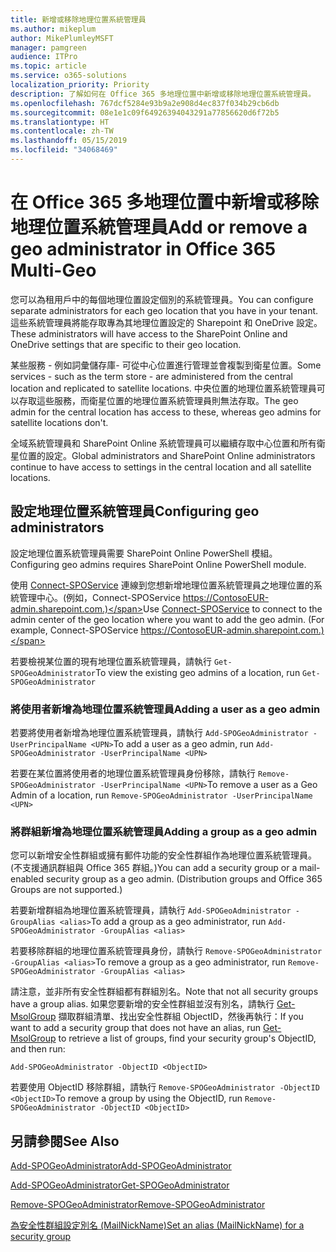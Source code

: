 ```yaml
---
title: 新增或移除地理位置系統管理員
ms.author: mikeplum
author: MikePlumleyMSFT
manager: pamgreen
audience: ITPro
ms.topic: article
ms.service: o365-solutions
localization_priority: Priority
description: 了解如何在 Office 365 多地理位置中新增或移除地理位置系統管理員。
ms.openlocfilehash: 767dcf5284e93b9a2e908d4ec837f034b29cb6db
ms.sourcegitcommit: 08e1e1c09f64926394043291a77856620d6f72b5
ms.translationtype: HT
ms.contentlocale: zh-TW
ms.lasthandoff: 05/15/2019
ms.locfileid: "34068469"
---
```

# <a name="add-or-remove-a-geo-administrator-in-office-365-multi-geo"></a><span data-ttu-id="af74e-103">在 Office 365 多地理位置中新增或移除地理位置系統管理員</span><span class="sxs-lookup"><span data-stu-id="af74e-103">Add or remove a geo administrator in Office 365 Multi-Geo</span></span>

<span data-ttu-id="af74e-104">您可以為租用戶中的每個地理位置設定個別的系統管理員。</span><span class="sxs-lookup"><span data-stu-id="af74e-104">You can configure separate administrators for each geo location that you have in your tenant.</span></span> <span data-ttu-id="af74e-105">這些系統管理員將能存取專為其地理位置設定的 Sharepoint 和 OneDrive 設定。</span><span class="sxs-lookup"><span data-stu-id="af74e-105">These administrators will have access to the SharePoint Online and OneDrive settings that are specific to their geo location.</span></span>

<span data-ttu-id="af74e-106">某些服務 - 例如詞彙儲存庫- 可從中心位置進行管理並會複製到衛星位置。</span><span class="sxs-lookup"><span data-stu-id="af74e-106">Some services - such as the term store - are administered from the central location and replicated to satellite locations.</span></span> <span data-ttu-id="af74e-107">中央位置的地理位置系統管理員可以存取這些服務，而衛星位置的地理位置系統管理員則無法存取。</span><span class="sxs-lookup"><span data-stu-id="af74e-107">The geo admin for the central location has access to these, whereas geo admins for satellite locations don't.</span></span>

<span data-ttu-id="af74e-108">全域系統管理員和 SharePoint Online 系統管理員可以繼續存取中心位置和所有衛星位置的設定。</span><span class="sxs-lookup"><span data-stu-id="af74e-108">Global administrators and SharePoint Online administrators continue to have access to settings in the central location and all satellite locations.</span></span>

## <a name="configuring-geo-administrators"></a><span data-ttu-id="af74e-109">設定地理位置系統管理員</span><span class="sxs-lookup"><span data-stu-id="af74e-109">Configuring geo administrators</span></span>

<span data-ttu-id="af74e-110">設定地理位置系統管理員需要 SharePoint Online PowerShell 模組。</span><span class="sxs-lookup"><span data-stu-id="af74e-110">Configuring geo admins requires SharePoint Online PowerShell module.</span></span>

<span data-ttu-id="af74e-111">使用 [Connect-SPOService](https://docs.microsoft.com/powershell/module/sharepoint-online/Connect-SPOService) 連線到您想新增地理位置系統管理員之地理位置的系統管理中心。(例如，Connect-SPOService  https://ContosoEUR-admin.sharepoint.com.)</span><span class="sxs-lookup"><span data-stu-id="af74e-111">Use [Connect-SPOService](https://docs.microsoft.com/powershell/module/sharepoint-online/Connect-SPOService) to connect to the admin center of the geo location where you want to add the geo admin. (For example, Connect-SPOService  https://ContosoEUR-admin.sharepoint.com.)</span></span>

<span data-ttu-id="af74e-112">若要檢視某位置的現有地理位置系統管理員，請執行 `Get-SPOGeoAdministrator`</span><span class="sxs-lookup"><span data-stu-id="af74e-112">To view the existing geo admins of a location, run `Get-SPOGeoAdministrator`</span></span>

### <a name="adding-a-user-as-a-geo-admin"></a><span data-ttu-id="af74e-113">將使用者新增為地理位置系統管理員</span><span class="sxs-lookup"><span data-stu-id="af74e-113">Adding a user as a geo admin</span></span>

<span data-ttu-id="af74e-114">若要將使用者新增為地理位置系統管理員，請執行 `Add-SPOGeoAdministrator -UserPrincipalName <UPN>`</span><span class="sxs-lookup"><span data-stu-id="af74e-114">To add a user as a geo admin, run `Add-SPOGeoAdministrator -UserPrincipalName <UPN>`</span></span>

<span data-ttu-id="af74e-115">若要在某位置將使用者的地理位置系統管理員身份移除，請執行 `Remove-SPOGeoAdministrator -UserPrincipalName <UPN>`</span><span class="sxs-lookup"><span data-stu-id="af74e-115">To remove a user as a Geo Admin of a location, run  `Remove-SPOGeoAdministrator -UserPrincipalName <UPN>`</span></span>

### <a name="adding-a-group-as-a-geo-admin"></a><span data-ttu-id="af74e-116">將群組新增為地理位置系統管理員</span><span class="sxs-lookup"><span data-stu-id="af74e-116">Adding a group as a geo admin</span></span>

<span data-ttu-id="af74e-117">您可以新增安全性群組或擁有郵件功能的安全性群組作為地理位置系統管理員。(不支援通訊群組與 Office 365 群組。)</span><span class="sxs-lookup"><span data-stu-id="af74e-117">You can add a security group or a mail-enabled security group as a geo admin. (Distribution groups and Office 365 Groups are not supported.)</span></span>

<span data-ttu-id="af74e-118">若要新增群組為地理位置系統管理員，請執行 `Add-SPOGeoAdministrator -GroupAlias <alias>`</span><span class="sxs-lookup"><span data-stu-id="af74e-118">To add a group as a geo administrator, run `Add-SPOGeoAdministrator -GroupAlias <alias>`</span></span>

<span data-ttu-id="af74e-119">若要移除群組的地理位置系統管理員身份，請執行 `Remove-SPOGeoAdministrator -GroupAlias <alias>`</span><span class="sxs-lookup"><span data-stu-id="af74e-119">To remove a group as a geo administrator, run `Remove-SPOGeoAdministrator -GroupAlias <alias>`</span></span>

<span data-ttu-id="af74e-120">請注意，並非所有安全性群組都有群組別名。</span><span class="sxs-lookup"><span data-stu-id="af74e-120">Note that not all security groups have a group alias.</span></span> <span data-ttu-id="af74e-121">如果您要新增的安全性群組並沒有別名，請執行 [Get-MsolGroup](https://docs.microsoft.com/en-us/powershell/module/msonline/get-msolgroup) 擷取群組清單、找出安全性群組 ObjectID，然後再執行：</span><span class="sxs-lookup"><span data-stu-id="af74e-121">If you want to add a security group that does not have an alias, run [Get-MsolGroup](https://docs.microsoft.com/en-us/powershell/module/msonline/get-msolgroup) to retrieve a list of groups, find your security group's ObjectID, and then run:</span></span>

`Add-SPOGeoAdministrator -ObjectID <ObjectID>`

<span data-ttu-id="af74e-122">若要使用 ObjectID 移除群組，請執行 `Remove-SPOGeoAdministrator -ObjectID <ObjectID>`</span><span class="sxs-lookup"><span data-stu-id="af74e-122">To remove a group by using the ObjectID, run `Remove-SPOGeoAdministrator -ObjectID <ObjectID>`</span></span>

## <a name="see-also"></a><span data-ttu-id="af74e-123">另請參閱</span><span class="sxs-lookup"><span data-stu-id="af74e-123">See Also</span></span>

[<span data-ttu-id="af74e-124">Add-SPOGeoAdministrator</span><span class="sxs-lookup"><span data-stu-id="af74e-124">Add-SPOGeoAdministrator</span></span>](https://docs.microsoft.com/powershell/module/sharepoint-online/add-spogeoadministrator)

[<span data-ttu-id="af74e-125">Add-SPOGeoAdministrator</span><span class="sxs-lookup"><span data-stu-id="af74e-125">Get-SPOGeoAdministrator</span></span>](https://docs.microsoft.com/powershell/module/sharepoint-online/get-spogeoadministrator)

[<span data-ttu-id="af74e-126">Remove-SPOGeoAdministrator</span><span class="sxs-lookup"><span data-stu-id="af74e-126">Remove-SPOGeoAdministrator</span></span>](https://docs.microsoft.com/powershell/module/sharepoint-online/remove-spogeoadministrator)

[<span data-ttu-id="af74e-127">為安全性群組設定別名 (MailNickName)</span><span class="sxs-lookup"><span data-stu-id="af74e-127">Set an alias (MailNickName) for a security group</span></span>](https://docs.microsoft.com/en-us/powershell/module/azuread/set-azureadgroup)